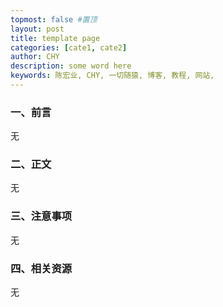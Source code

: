 ```yaml
---
topmost: false #置顶
layout: post
title: template page
categories: [cate1, cate2]
author: CHY
description: some word here
keywords: 陈宏业, CHY, 一切随猿, 博客, 教程, 网站,
---
```


### 一、前言
无

### 二、正文
无

### 三、注意事项
无

### 四、相关资源
无
